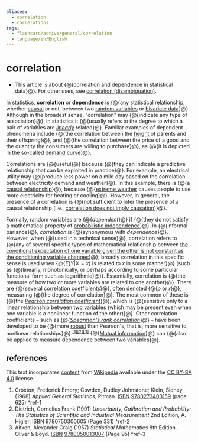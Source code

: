 ```yaml
---
aliases:
  - correlation
  - correlations
tags:
  - flashcard/active/general/correlation
  - language/in/English
---
```


# correlation

- This article is about {@{correlation and dependence in statistical data}@}. For other uses, see [correlation (disambiguation)](correlation%20(disambiguation).md). <!--SR:!2025-07-21,226,330-->

In [statistics](statistics.md), __correlation__ or __dependence__ is {@{any statistical relationship, whether [causal](causality.md) or not, between two [random variables](random%20variable.md) or [bivariate data](bivariate%20data.md)}@}. Although in the broadest sense, "correlation" may {@{indicate any type of association}@}, in statistics it {@{usually refers to the degree to which a pair of variables are _[linearly](line%20(geometry).md)_ related}@}. Familiar examples of dependent phenomena include {@{the correlation between the [height](human%20height.md) of parents and their offspring}@}, and {@{the correlation between the price of a good and the quantity the consumers are willing to purchase}@}, as {@{it is depicted in the so-called [demand curve](demand%20curve.md)}@}. <!--SR:!2025-02-17,105,290!2024-12-16,62,310!2025-07-20,225,330!2025-06-04,190,310!2025-05-13,172,310!2025-07-27,232,330-->

Correlations are {@{useful}@} because {@{they can indicate a predictive relationship that can be exploited in practice}@}. For example, an electrical utility may {@{produce less power on a mild day based on the correlation between electricity demand and weather}@}. In this example, there is {@{a [causal relationship](causality.md)}@}, because {@{[extreme weather](extreme%20weather.md) causes people to use more electricity for heating or cooling}@}. However, in general, the presence of a correlation is {@{not sufficient to infer the presence of a causal relationship (i.e., [correlation does not imply causation](correlation%20does%20not%20imply%20causation.md))}@}. <!--SR:!2025-05-22,180,310!2025-07-26,231,330!2025-07-14,219,310!2025-04-30,162,310!2025-07-23,228,330!2025-03-30,139,310-->

Formally, random variables are {@{_dependent_}@} if {@{they do not satisfy a mathematical property of [probabilistic independence](independence%20(probability%20theory).md)}@}. In {@{informal parlance}@}, _correlation_ is {@{synonymous with _dependence_}@}. However, when {@{used in a technical sense}@}, correlation refers to {@{any of several specific types of mathematical relationship between [the conditional expectation of one variable given the other is not constant as the conditioning variable changes](conditional%20expectation.md)}@}; broadly correlation in this specific sense is used when {@{$E(Y|X=x)$ is related to $x$ in some manner}@} (such as {@{linearly, monotonically, or perhaps according to some particular functional form such as logarithmic}@}). Essentially, correlation is {@{the measure of how two or more variables are related to one another}@}. There are {@{several [correlation coefficients](correlation%20coefficient.md)}@}, often denoted {@{$\rho$ or $r$}@}, measuring {@{the degree of correlation}@}. The most common of these is {@{the _[Pearson correlation coefficient](Pearson%20correlation%20coefficient.md)_}@}, which is {@{sensitive only to a linear relationship between two variables (which may be present even when one variable is a nonlinear function of the other)}@}. Other correlation coefficients – such as {@{_[Spearman's rank correlation](Spearman's%20rank%20correlation%20coefficient.md)_}@} – have been developed to be {@{more [robust](robust%20statistics.md) than Pearson's, that is, more sensitive to nonlinear relationships}@}.<sup>[\[1\]](#^ref-1)</sup><sup>[\[2\]](#^ref-2)</sup><sup>[\[3\]](#^ref-3)</sup> {@{[Mutual information](mutual%20information.md)}@} can {@{also be applied to measure dependence between two variables}@}. <!--SR:!2024-12-23,68,310!2025-03-07,119,290!2025-05-23,167,310!2025-07-24,229,330!2025-07-22,227,330!2024-12-11,57,310!2025-01-01,62,250!2025-02-06,96,290!2025-04-07,145,310!2025-05-20,164,310!2025-06-13,197,310!2025-05-10,154,290!2025-05-19,163,310!2025-02-10,99,290!2025-04-04,141,310!2024-12-11,57,310!2024-12-08,52,290!2025-01-30,91,290-->

## references

This text incorporates [content](https://en.wikipedia.org/wiki/correlation) from [Wikipedia](Wikipedia.md) available under the [CC BY-SA 4.0](https://creativecommons.org/licenses/by-sa/4.0/) license.

1. Croxton, Frederick Emory; Cowden, Dudley Johnstone; Klein, Sidney (1968) _Applied General Statistics_, Pitman. [ISBN](ISBN.md) [9780273403159](https://en.wikipedia.org/wiki/Special%3ABookSources/9780273403159) (page 625) <a id="^ref-1"></a>^ref-1
2. Dietrich, Cornelius Frank (1991) _Uncertainty, Calibration and Probability: The Statistics of Scientific and Industrial Measurement_ 2nd Edition, A. Higler. [ISBN](ISBN.md) [9780750300605](https://en.wikipedia.org/wiki/Special%3ABookSources/9780750300605) (Page 331) <a id="^ref-2"></a>^ref-2
3. Aitken, Alexander Craig (1957) _Statistical Mathematics_ 8th Edition. Oliver & Boyd. [ISBN](ISBN.md) [9780050013007](https://en.wikipedia.org/wiki/Special%3ABookSources/9780050013007) (Page 95) <a id="^ref-3"></a>^ref-3
